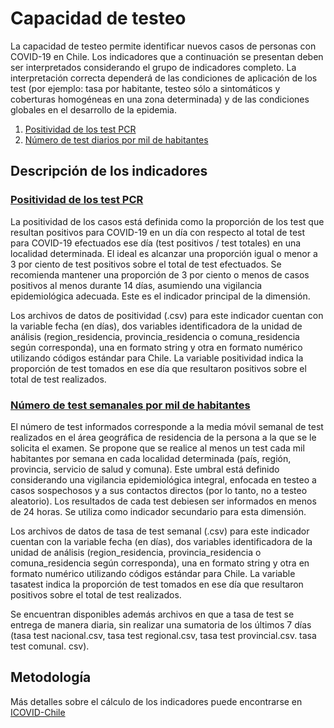 # Capacidad de testeo

La capacidad de testeo permite identificar nuevos casos de personas con COVID-19 en Chile. Los indicadores que a continuación se presentan deben ser interpretados considerando el grupo de indicadores completo. La interpretación correcta dependerá de las condiciones de aplicación de los test (por ejemplo: tasa por habitante, testeo sólo a sintomáticos y coberturas homogéneas en una zona determinada) y de las condiciones globales en el desarrollo de la epidemia.

1. [Positividad de los test PCR](https://github.com/datagovuc/ICOVID/tree/master/dimension2/positividad)
2. [Número de test diarios por mil de habitantes](https://github.com/datagovuc/ICOVID/tree/master/dimension2/tasatest)

## Descripción de los indicadores

### [Positividad de los test PCR](https://github.com/datagovuc/ICOVID/tree/master/dimension2/positividad)

La positividad de los casos está definida como la proporción de los test que resultan positivos para COVID-19 en un día con respecto al total de test para COVID-19 efectuados ese día (test positivos / test totales) en una localidad determinada. El ideal es alcanzar una proporción igual o menor a 3 por ciento de test positivos sobre el total de test efectuados. Se recomienda mantener una proporción de 3 por ciento o menos de casos positivos al menos durante 14 días, asumiendo una vigilancia epidemiológica adecuada. Este es el indicador principal de la dimensión.

Los archivos de datos de positividad (.csv) para este indicador cuentan con la variable fecha (en días), dos variables identificadora de la unidad de análisis (region_residencia, provincia_residencia o comuna_residencia según corresponda), una en formato string y otra en formato numérico utilizando códigos estándar para Chile. La variable positividad indica la proporción de test tomados en ese día que resultaron positivos sobre el total de test realizados. 

### [Número de test semanales por mil de habitantes](https://github.com/datagovuc/ICOVID/tree/master/dimension2/tasatest)

El número de test informados corresponde a la media móvil semanal de test realizados en el área geográfica de residencia de la persona a la que se le solicita el examen. Se propone que se realice al menos un test cada mil habitantes por semana en cada localidad determinada (país, región, provincia, servicio de salud y comuna). Este umbral está definido considerando una vigilancia epidemiológica integral, enfocada en testeo a casos sospechosos y a sus contactos directos (por lo tanto, no a testeo aleatorio). Los resultados de cada test debiesen ser informados en menos de 24 horas. Se utiliza como indicador secundario para esta dimensión.

Los archivos de datos de tasa de test semanal (.csv) para este indicador cuentan con la variable fecha (en días), dos variables identificadora de la unidad de análisis (region_residencia, provincia_residencia o comuna_residencia según corresponda), una en formato string y otra en formato numérico utilizando códigos estándar para Chile. La variable tasatest indica la proporción de test tomados en ese día que resultaron positivos sobre el total de test realizados. 

Se encuentran disponibles además archivos en que a tasa de test se entrega de manera diaria, sin realizar una sumatoria de los últimos 7 días (tasa test nacional.csv, tasa test regional.csv, tasa test provincial.csv. tasa test comunal. csv).

## Metodología
Más detalles sobre el cálculo de los indicadores puede encontrarse en [ICOVID-Chile](https://www.icovidchile.cl/metodologia-1)